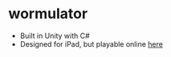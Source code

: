 # wormulator

- Built in Unity with C#
- Designed for iPad, but playable online [here](https://jwld.itch.io/wormulator)

